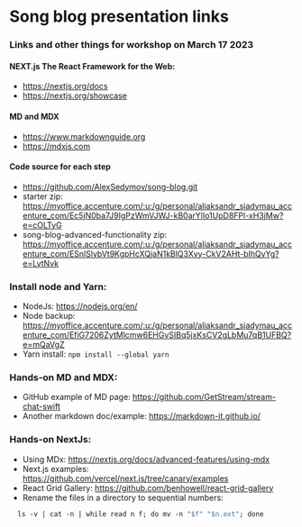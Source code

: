 # Song blog presentation links


### Links and other things for workshop on March 17 2023

#### NEXT.js The React Framework for the Web:
* https://nextjs.org/docs
* https://nextjs.org/showcase

#### MD and MDX
* https://www.markdownguide.org
* https://mdxjs.com

#### Code source for each step
*  https://github.com/AlexSedymov/song-blog.git
* starter zip: https://myoffice.accenture.com/:u:/g/personal/aliaksandr_siadymau_accenture_com/Ec5jN0ba7J9IgPzWmVJWJ-kB0arYlIo1UpD8FPl-xH3jMw?e=cOLTyG
* song-blog-advanced-functionality zip: https://myoffice.accenture.com/:u:/g/personal/aliaksandr_siadymau_accenture_com/ESnlSlybVt9KgpHcXQjaN1kBlQ3Xvy-CkV2AHt-bIhQyYg?e=LytNvk

### Install node and Yarn:
* NodeJs: https://nodejs.org/en/
* Node backup: https://myoffice.accenture.com/:u:/g/personal/aliaksandr_siadymau_accenture_com/EfiG7206ZytMlcmw6EHGvSIBq5jxKsCV2gLbMu7qB1UFBQ?e=mQaVgZ
* Yarn install: ```npm install --global yarn```
### Hands-on MD and MDX:
* GitHub example of MD page: https://github.com/GetStream/stream-chat-swift
* Another markdown doc/example: https://markdown-it.github.io/

### Hands-on NextJs:
* Using MDx: https://nextjs.org/docs/advanced-features/using-mdx
* Next.js examples: https://github.com/vercel/next.js/tree/canary/examples
* React Grid Gallery: https://github.com/benhowell/react-grid-gallery
* Rename the files in a directory to sequential numbers:
```dockerfile
  ls -v | cat -n | while read n f; do mv -n "$f" "$n.ext"; done
```

